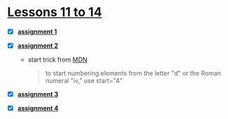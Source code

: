 # [Lessons 11 to 14](https://elzero.org/html-assignments-lesson-from-11-to-14/)

- [x] [**assignment 1**](./assignment1.html)

- [x] [**assignment 2**](./assignment2.html)

    * start trick from [MDN](https://developer.mozilla.org/en-US/docs/Web/HTML/Element/ol#attr-start)
        
        > to start numbering elements from the letter "d" or the Roman numeral "iv," use start="4"

- [x] [**assignment 3**](./assignment3.html)

- [x] [**assignment 4**](./assignment4.html)
